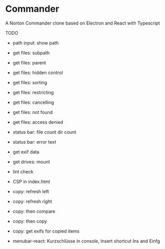 # Commander
A Norton Commander clone based on Electron and React with Typescript

TODO
* path input: show path
* get files: subpath
* get files: parent
* get files: hidden control
* get files: sorting
* get files: restricting
* get files: cancelling
* get files: not found
* get files: access denied
* status bar: file count dir count
* status bar: error text
* get exif data
* get drives: mount
* lint check
* CSP in index.html

* copy: refresh left 
* copy: refresh right 
* copy: then compare
* copy: then copy
* copy: get exifs for copied items

* menubar-react: Kurzschlüsse in console, Insert shortcut Ins and Einfg